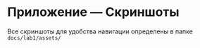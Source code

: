 # Приложение — Скриншоты

Все скриншоты для удобства навигации определены в папке `docs/lab1/assets/`